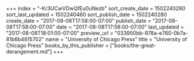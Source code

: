 +++
index = "-Kr3UCwVDwQfEu0uNezb"
sort_create_date = 1502240280
sort_last_updated = 1502240460
sort_publish_date = 1502240280
create_date = "2017-08-08T17:58:00-07:00"
publish_date = "2017-08-08T17:58:00-07:00"
date = "2017-08-08T17:58:00-07:00"
last_updated = "2017-08-08T18:01:00-07:00"
preview_url = "033950bb-978a-e760-0b7a-81b6b4815702"
name = "University of Chicago Press"
title = "University of Chicago Press"
books_by_this_publisher = ["books/the-great-derangement.md"]
+++
